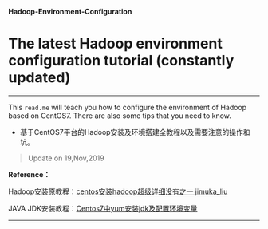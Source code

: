 **Hadoop-Environment-Configuration**
# The latest Hadoop environment configuration tutorial (constantly updated)  
-----
This `read.me` will teach you how to configure the environment of Hadoop based on CentOS7. There are also some tips that you need to know.

- 基于CentOS7平台的Hadoop安装及环境搭建全教程以及需要注意的操作和坑。</font>
>Update on 19,Nov,2019  

**Reference：**

Hadoop安装原教程：[centos安装hadoop超级详细没有之一  jimuka_liu](https://blog.csdn.net/jimuka_liu/article/details/82784313)

JAVA JDK安装教程：[Centos7中yum安装jdk及配置环境变量](https://www.cnblogs.com/52lxl-top/p/9877202.html)

-----

